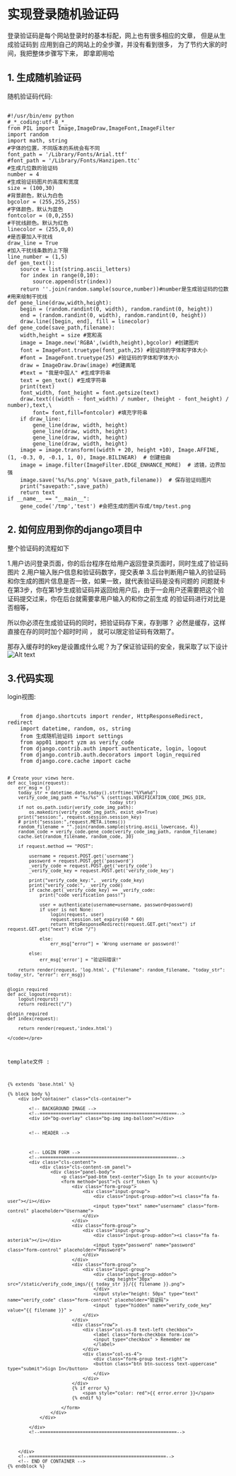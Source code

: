 <h1>实现登录随机验证码</h1>

登录验证码是每个网站登录时的基本标配，网上也有很多相应的文章， 但是从生成验证码到 应用到自己的网站上的全步骤，并没有看到很多， 为了节约大家的时间，我把整体步骤写下来， 即拿即用哈
   <h2>1. 生成随机验证码</h2>
随机验证码代码:
<pre><code>
#!/usr/bin/env python
#_*_coding:utf-8_*_
from PIL import Image,ImageDraw,ImageFont,ImageFilter
import random
import math, string
#字体的位置，不同版本的系统会有不同
font_path = '/Library/Fonts/Arial.ttf'
#font_path = '/Library/Fonts/Hanzipen.ttc'
#生成几位数的验证码
number = 4
#生成验证码图片的高度和宽度
size = (100,30)
#背景颜色，默认为白色
bgcolor = (255,255,255)
#字体颜色，默认为蓝色
fontcolor = (0,0,255)
#干扰线颜色。默认为红色
linecolor = (255,0,0)
#是否要加入干扰线
draw_line = True
#加入干扰线条数的上下限
line_number = (1,5)
def gen_text():
    source = list(string.ascii_letters)
    for index in range(0,10):
        source.append(str(index))
    return ''.join(random.sample(source,number))#number是生成验证码的位数
#用来绘制干扰线
def gene_line(draw,width,height):
    begin = (random.randint(0, width), random.randint(0, height))
    end = (random.randint(0, width), random.randint(0, height))
    draw.line([begin, end], fill = linecolor)
def gene_code(save_path,filename):
    width,height = size #宽和高
    image = Image.new('RGBA',(width,height),bgcolor) #创建图片
    font = ImageFont.truetype(font_path,25) #验证码的字体和字体大小
    #font = ImageFont.truetype(25) #验证码的字体和字体大小
    draw = ImageDraw.Draw(image) #创建画笔
    #text = "我是中国人" #生成字符串
    text = gen_text() #生成字符串
    print(text)
    font_width, font_height = font.getsize(text)
    draw.text(((width - font_width) / number, (height - font_height) / number),text,\
        font= font,fill=fontcolor) #填充字符串
    if draw_line:
        gene_line(draw, width, height)
        gene_line(draw, width, height)
        gene_line(draw, width, height)
        gene_line(draw, width, height)
    image = image.transform((width + 20, height +10), Image.AFFINE, (1, -0.3, 0, -0.1, 1, 0), Image.BILINEAR)  # 创建扭曲
    image = image.filter(ImageFilter.EDGE_ENHANCE_MORE)  # 滤镜，边界加强
    image.save('%s/%s.png' %(save_path,filename))  # 保存验证码图片
    print("savepath:",save_path)
    return text
if __name__ == "__main__":
    gene_code('/tmp','test') #会把生成的图片存成/tmp/test.png
</code></pre>
<h2>2. 如何应用到你的django项目中</h2>
整个验证码的流程如下 

1.用户访问登录页面，你的后台程序在给用户返回登录页面时，同时生成了验证码图片
2.用户输入账户信息和验证码数字，提交表单
3.后台判断用户输入的验证码和你生成的图片信息是否一致，如果一致，就代表验证码是没有问题的
问题就卡在第3步，你在第1步生成验证码并返回给用户后，由于一会用户还需要把这个验证码提交过来，你在后台就需要拿用户输入的和你之前生成 的验证码进行对比是否相等，

所以你必须在生成验证码的同时，把验证码存下来，存到哪？ 必然是缓存，这样直接在存的同时加个超时时间 ， 就可以限定验证码有效期了。 

那存入缓存时的key是设置成什么呢？为了保证验证码的安全，我采取了以下设计
![Alt text](1.png)

<h2>3.代码实现</h2>
login视图:
    <pre><code>
    from django.shortcuts import render, HttpResponseRedirect, redirect
    import datetime, random, os, string
    from 生成随机验证码 import settings
    from app01 import yzm as verify_code
    from django.contrib.auth import authenticate, login, logout
    from django.contrib.auth.decorators import login_required
    from django.core.cache import cache
    
    # Create your views here.
    def acc_login(request):
        err_msg = {}
        today_str = datetime.date.today().strftime("%Y%m%d")
        verify_code_img_path = "%s/%s" % (settings.VERIFICATION_CODE_IMGS_DIR,
                                          today_str)
        if not os.path.isdir(verify_code_img_path):
            os.makedirs(verify_code_img_path, exist_ok=True)
        print("session:", request.session.session_key)
        # print("session:",request.META.items())
        random_filename = "".join(random.sample(string.ascii_lowercase, 4))
        random_code = verify_code.gene_code(verify_code_img_path, random_filename)
        cache.set(random_filename, random_code, 30)
    
        if request.method == "POST":
    
            username = request.POST.get('username')
            password = request.POST.get('password')
            _verify_code = request.POST.get('verify_code')
            _verify_code_key = request.POST.get('verify_code_key')
    
            print("verify_code_key:", _verify_code_key)
            print("verify_code:", _verify_code)
            if cache.get(_verify_code_key) == _verify_code:
                print("code verification pass!")
    
                user = authenticate(username=username, password=password)
                if user is not None:
                    login(request, user)
                    request.session.set_expiry(60 * 60)
                    return HttpResponseRedirect(request.GET.get("next") if request.GET.get("next") else "/")
    
                else:
                    err_msg["error"] = 'Wrong username or password!'
    
            else:
                err_msg['error'] = "验证码错误!"
    
        return render(request, 'log.html', {"filename": random_filename, "today_str": today_str, "error": err_msg})
    
    
    @login_required
    def acc_logout(requrst):
        logout(requrst)
        return redirect("/")
    
    @login_required
    def index(request):
    
        return render(request,'index.html')
    
    </code></pre>
    
template文件 :

    {% extends 'base.html' %}
     
    {% block body %}
        <div id="container" class="cls-container">
             
            <!-- BACKGROUND IMAGE -->
            <!--===================================================-->
            <div id="bg-overlay" class="bg-img img-balloon"></div>
             
             
            <!-- HEADER -->
    
             
             
            <!-- LOGIN FORM -->
            <!--===================================================-->
            <div class="cls-content">
                <div class="cls-content-sm panel">
                    <div class="panel-body">
                        <p class="pad-btm text-center">Sign In to your account</p>
                        <form method="post">{% csrf_token %}
                            <div class="form-group">
                                <div class="input-group">
                                    <div class="input-group-addon"><i class="fa fa-user"></i></div>
                                    <input type="text" name="username" class="form-control" placeholder="Username">
                                </div>
                            </div>
                            <div class="form-group">
                                <div class="input-group">
                                    <div class="input-group-addon"><i class="fa fa-asterisk"></i></div>
                                    <input type="password" name="password" class="form-control" placeholder="Password">
                                </div>
                            </div>
                            <div class="form-group">
                                <div class="input-group">
                                    <div class="input-group-addon">
                                        <img height="30px" src="/static/verify_code_imgs/{{ today_str }}/{{ filename }}.png">
                                    </div>
                                    <input style="height: 50px" type="text" name="verify_code" class="form-control" placeholder="验证码">
                                    <input  type="hidden" name="verify_code_key" value="{{ filename }}" >
                                </div>
                            </div>
                            <div class="row">
                                <div class="col-xs-8 text-left checkbox">
                                    <label class="form-checkbox form-icon">
                                    <input type="checkbox" > Remember me
                                    </label>
                                </div>
                                <div class="col-xs-4">
                                    <div class="form-group text-right">
                                    <button class="btn btn-success text-uppercase" type="submit">Sign In</button>
                                    </div>
                                </div>
                            </div>
                            {% if error %}
                                <span style="color: red">{{ error.error }}</span>
                            {% endif %}
     
                        </form>
                    </div>
                </div>
    
            </div>
            <!--===================================================-->
             
     
             
        </div>
        <!--===================================================-->
        <!-- END OF CONTAINER -->
    {% endblock %}
    
